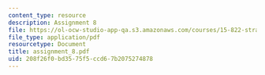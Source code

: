 ```yaml
---
content_type: resource
description: Assignment 8
file: https://ol-ocw-studio-app-qa.s3.amazonaws.com/courses/15-822-strategic-marketing-measurement-fall-2002/208f26f0bd3575f5ccd67b2075274878_assignment_8.pdf
file_type: application/pdf
resourcetype: Document
title: assignment_8.pdf
uid: 208f26f0-bd35-75f5-ccd6-7b2075274878
---
```

